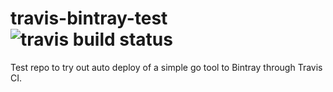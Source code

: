 # travis-bintray-test ![travis build status](https://travis-ci.org/suntong/travis-bintray-test.svg?branch=master "Travis build status")

Test repo to try out auto deploy of a simple go tool to Bintray through Travis CI.
